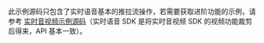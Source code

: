<div class="mk-warning">

此示例源码只包含了实时语音基本的推拉流操作，若需要获取进阶功能的示例，请参考 [实时音视频示例源码](#3128)（实时语音 SDK 是将实时音视频 SDK 的视频功能裁剪后得来，API 基本一致）。
</div>
